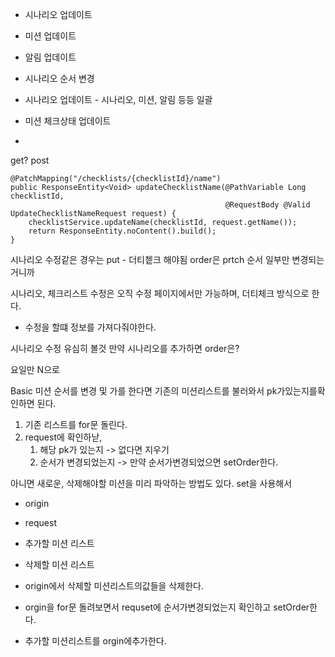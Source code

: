 - 시나리오 업데이트
- 미션 업데이트
- 알림 업데이트
- 시나리오 순서 변경

- 시나리오 업데이트 - 시나리오, 미션, 알림 등등 일괄
- 미션 체크상태 업데이트
- 

get? post


```
@PatchMapping("/checklists/{checklistId}/name")
public ResponseEntity<Void> updateChecklistName(@PathVariable Long checklistId,
                                                @RequestBody @Valid UpdateChecklistNameRequest request) {
    checklistService.updateName(checklistId, request.getName());
    return ResponseEntity.noContent().build();
}

```


시나리오 수정같은 경우는 put - 더티쳍크 해야됨
order은 prtch 순서 일부만 변경되는거니까

시나리오, 체크리스트 수정은 오직 수정 페이지에서만 가능하며, 더티체크 방식으로 한다.
- 수정을 할떄 정보를 가져다줘야한다.


시나리오 수정 유심히 볼것
만약 시나리오를 추가하면 order은?


요일만 N으로



Basic 미션 순서를 변경 및 가를 한다면 기존의 미션리스트를 불러와서 pk가있는지를확인하면 된다.
1. 기존 리스트를 for문 돌린다.
2. request에 확인하낟,
	1. 해당 pk가 있는지 -> 없다면 지우기
	2. 순서가 변경되었는지 -> 만약 순서가변경되었으면 setOrder한다.

아니면 새로운, 삭제해야할 미션을 미리 파악하는 방법도 있다. set을 사용해서
- origin
- request

- 추가할 미션 리스트
- 삭제할 미션 리스트

- origin에서 삭제할 미션리스트의값들을 삭제한다.
- orgin을 for문 돌려보면서 requset에 순서가변경되었는지 확인하고 setOrder한다.
- 추가할 미션리스트를 orgin에추가한다.